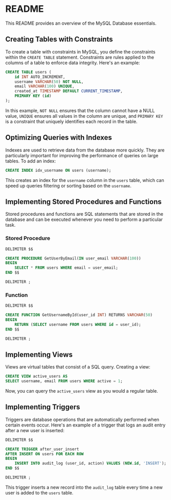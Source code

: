 # README

This README provides an overview of the MySQL Database essentials.

## Creating Tables with Constraints

To create a table with constraints in MySQL, you define the constraints within the `CREATE TABLE` statement. Constraints are rules applied to the columns of a table to enforce data integrity. Here's an example:

```sql
CREATE TABLE users (
    id INT AUTO_INCREMENT,
    username VARCHAR(50) NOT NULL,
    email VARCHAR(100) UNIQUE,
    created_at TIMESTAMP DEFAULT CURRENT_TIMESTAMP,
    PRIMARY KEY (id)
);
```

In this example, `NOT NULL` ensures that the column cannot have a NULL value, `UNIQUE` ensures all values in the column are unique, and `PRIMARY KEY` is a constraint that uniquely identifies each record in the table.

## Optimizing Queries with Indexes

Indexes are used to retrieve data from the database more quickly. They are particularly important for improving the performance of queries on large tables. To add an index:

```sql
CREATE INDEX idx_username ON users (username);
```

This creates an index for the `username` column in the `users` table, which can speed up queries filtering or sorting based on the `username`.

## Implementing Stored Procedures and Functions

Stored procedures and functions are SQL statements that are stored in the database and can be executed whenever you need to perform a particular task.

### Stored Procedure

```sql
DELIMITER $$

CREATE PROCEDURE GetUserByEmail(IN user_email VARCHAR(100))
BEGIN
    SELECT * FROM users WHERE email = user_email;
END $$

DELIMITER ;
```

### Function

```sql
DELIMITER $$

CREATE FUNCTION GetUsernameById(user_id INT) RETURNS VARCHAR(50)
BEGIN
    RETURN (SELECT username FROM users WHERE id = user_id);
END $$

DELIMITER ;
```

## Implementing Views

Views are virtual tables that consist of a SQL query. Creating a view:

```sql
CREATE VIEW active_users AS
SELECT username, email FROM users WHERE active = 1;
```

Now, you can query the `active_users` view as you would a regular table.

## Implementing Triggers

Triggers are database operations that are automatically performed when certain events occur. Here's an example of a trigger that logs an audit entry after a new user is inserted:

```sql
DELIMITER $$

CREATE TRIGGER after_user_insert
AFTER INSERT ON users FOR EACH ROW
BEGIN
    INSERT INTO audit_log (user_id, action) VALUES (NEW.id, 'INSERT');
END $$

DELIMITER ;
```

This trigger inserts a new record into the `audit_log` table every time a new user is added to the `users` table.

```